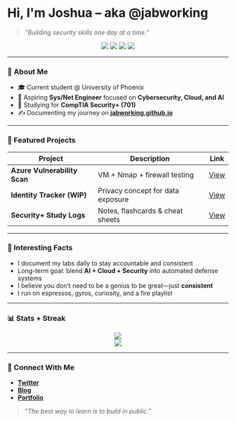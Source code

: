 # Hi, I'm Joshua – aka @jabworking

> *“Building security skills one day at a time.”*

<p align="center">
  <img src="https://img.shields.io/badge/OS-Linux-blue?logo=linux&style=flat-square" />
  <img src="https://img.shields.io/badge/Cloud-Azure-0078D4?logo=microsoft-azure&logoColor=white&style=flat-square" />
  <img src="https://img.shields.io/badge/Security+%20(701)-In%20Progress-orange?style=flat-square" />
  <img src="https://img.shields.io/badge/Blog-Live-green?logo=githubpages&style=flat-square" />
</p>

---

### 👋 About Me

- 🎓 Current student @ University of Phoenix  
- 🔧 Aspiring **Sys/Net Engineer** focused on **Cybersecurity, Cloud, and AI**
- 🧠 Studying for **CompTIA Security+ (701)**
- ✍️ Documenting my journey on [**jabworking.github.io**](https://jabworking.github.io)

---

### 📌 Featured Projects

| Project | Description | Link |
|--------|-------------|------|
| **Azure Vulnerability Scan** | VM + Nmap + firewall testing | [View](https://github.com/jabworking/cybersecurity-portfolio/tree/main/labs) |
| **Identity Tracker (WIP)** | Privacy concept for data exposure | [View](https://github.com/jabworking/cybersecurity-portfolio/tree/main/projects) |
| **Security+ Study Logs** | Notes, flashcards & cheat sheets | [View](https://github.com/jabworking/cybersecurity-portfolio/tree/main/security+_notes) |

---

### 🤖 Interesting Facts

- I document my labs daily to stay accountable and consistent
- Long-term goal: blend **AI + Cloud + Security** into automated defense systems
- I believe you don’t need to be a genius to be great—just **consistent**
- I run on espressos, gyros, curiosity, and a fire playlist

---

### 📊 Stats + Streak

<p align="center">
  <img src="https://github-readme-stats.vercel.app/api?username=jabworking&show_icons=true&theme=tokyonight" />
  <br />
  <img src="https://github-readme-streak-stats.herokuapp.com/?user=jabworking&theme=tokyonight" />
</p>

---

### 🔗 Connect With Me

- [**Twitter**](https://twitter.com/jabworking)
- [**Blog**](https://jabworking.github.io)
- [**Portfolio**](https://github.com/jabworking/cybersecurity-portfolio)

> *“The best way to learn is to build in public.”*
